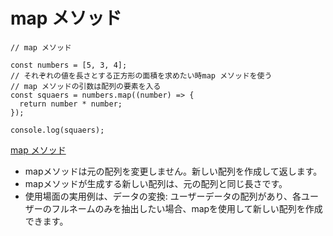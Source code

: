 # map メソッド
```
// map メソッド

const numbers = [5, 3, 4];
// それぞれの値を長さとする正方形の面積を求めたい時map メソッドを使う
// map メソッドの引数は配列の要素を入る
const squaers = numbers.map((number) => {
  return number * number;
});

console.log(squaers);
```
[map メソッド](https://it-kyujin.jp/article/detail/272/)
-  mapメソッドは元の配列を変更しません。新しい配列を作成して返します。
-  mapメソッドが生成する新しい配列は、元の配列と同じ長さです。
-  使用場面の実用例は、データの変換: ユーザーデータの配列があり、各ユーザーのフルネームのみを抽出したい場合、mapを使用して新しい配列を作成できます。

